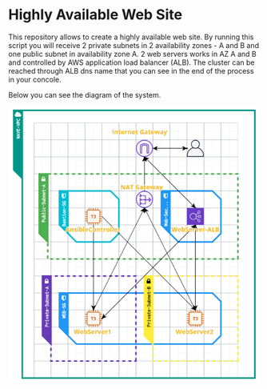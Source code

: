 # Highly Available Web Site

This repository allows to create a highly available web site. By running this script you will receive 2 private subnets in 2 availability zones - A and B and one public subnet in availability zone A. 2 web servers works in AZ A and B and controlled by AWS application load balancer (ALB). The cluster can be reached through ALB dns name that you can see in the end of the process in your concole.

Below you can see the diagram of the system.

![Image alt](https://github.com/Kasper886/WaveProject/blob/master/HA-WebSite/files/HA_WebSite.png)
